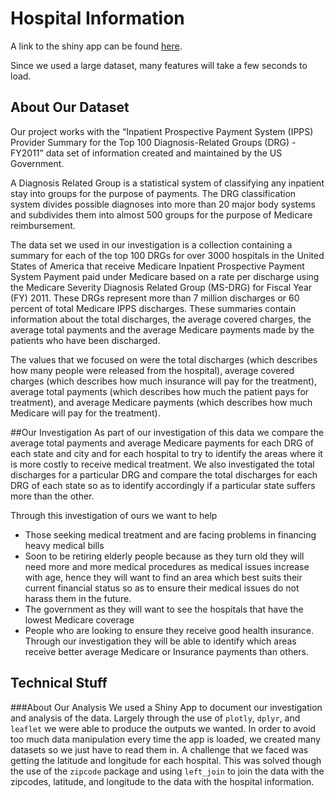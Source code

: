 # Hospital Information
A link to the shiny app can be found [here](https://scbish.shinyapps.io/Project_Hospital_Information/).

Since we used a large dataset, many features will take a few seconds to load.

## About Our Dataset
Our project works with the “Inpatient Prospective Payment System (IPPS) Provider Summary for the Top 100 Diagnosis-Related Groups (DRG) - FY2011” data set of information created and maintained by the US Government. 

A Diagnosis Related Group is a statistical system of classifying any inpatient stay into groups for the purpose of payments. The DRG classification system divides possible diagnoses into more than 20 major body systems and subdivides them into almost 500 groups for the purpose of Medicare reimbursement.  

The data set we used in our investigation is a collection containing a summary for each of the top 100 DRGs for over 3000 hospitals in the United States of America that receive Medicare Inpatient Prospective Payment System Payment paid under Medicare based on a rate per discharge using the Medicare Severity Diagnosis Related Group (MS-DRG) for Fiscal Year (FY) 2011. These DRGs represent more than 7 million discharges or 60 percent of total Medicare IPPS discharges. These summaries contain information about the total discharges, the average covered charges, the average total payments and the average Medicare payments made by the patients who have been discharged.

The values that we focused on were the total discharges (which describes how many people were released from the hospital), average covered charges (which describes how much insurance will pay for the treatment), average total payments (which describes how much the patient pays for treatment), and average Medicare payments (which describes how much Medicare will pay for the treatment).

##Our Investigation
As part of our investigation of this data we compare the average total payments and average Medicare payments for each DRG of each state and city and for each hospital to try to identify the areas where it is more costly to receive medical treatment. We also investigated the total discharges for a particular DRG and compare the total discharges for each DRG of each state so as to identify accordingly if a particular state suffers more than the other.

Through this investigation of ours we want to help 

* Those seeking medical treatment and are facing problems in financing heavy medical bills
* Soon to be retiring elderly people because as they turn old they will need more and more medical procedures as medical issues increase with age, hence they will want to find an area which best suits their current financial status so as to ensure their medical issues do not harass them in the future. 
* The government as they will want to see the hospitals that have the lowest Medicare coverage
* People who are looking to ensure they receive good health insurance. Through our investigation they will be able to identify which areas receive better average Medicare or Insurance payments than others. 


## Technical Stuff
###About Our Analysis
We used a Shiny App to document our investigation and analysis of the data. Largely through the use of `plotly`, `dplyr`, and `leaflet` we were able to produce the outputs we wanted. In order to avoid too much data manipulation every time the app is loaded, we created many datasets so we just have to read them in. A challenge that we faced was getting the latitude and longitude for each hospital. This was solved though the use of the `zipcode` package and using `left_join` to join the data with the zipcodes, latitude, and longitude to the data with the hospital information.